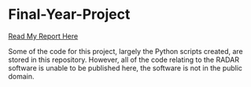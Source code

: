 # Final-Year-Project
[Read My Report Here](https://phileasfogg3.github.io/Final-Year-Project/main.pdf)

Some of the code for this project, largely the Python scripts created, are stored in this repository. However, all of the code relating to the RADAR software is unable to be published here, the software is not in the public domain.
